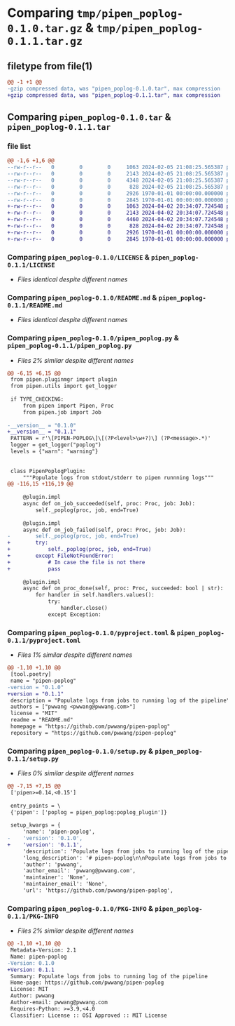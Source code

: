 # Comparing `tmp/pipen_poplog-0.1.0.tar.gz` & `tmp/pipen_poplog-0.1.1.tar.gz`

## filetype from file(1)

```diff
@@ -1 +1 @@
-gzip compressed data, was "pipen_poplog-0.1.0.tar", max compression
+gzip compressed data, was "pipen_poplog-0.1.1.tar", max compression
```

## Comparing `pipen_poplog-0.1.0.tar` & `pipen_poplog-0.1.1.tar`

### file list

```diff
@@ -1,6 +1,6 @@
--rw-r--r--   0        0        0     1063 2024-02-05 21:08:25.565387 pipen_poplog-0.1.0/LICENSE
--rw-r--r--   0        0        0     2143 2024-02-05 21:08:25.565387 pipen_poplog-0.1.0/README.md
--rw-r--r--   0        0        0     4348 2024-02-05 21:08:25.565387 pipen_poplog-0.1.0/pipen_poplog.py
--rw-r--r--   0        0        0      828 2024-02-05 21:08:25.565387 pipen_poplog-0.1.0/pyproject.toml
--rw-r--r--   0        0        0     2926 1970-01-01 00:00:00.000000 pipen_poplog-0.1.0/setup.py
--rw-r--r--   0        0        0     2845 1970-01-01 00:00:00.000000 pipen_poplog-0.1.0/PKG-INFO
+-rw-r--r--   0        0        0     1063 2024-04-02 20:34:07.724548 pipen_poplog-0.1.1/LICENSE
+-rw-r--r--   0        0        0     2143 2024-04-02 20:34:07.724548 pipen_poplog-0.1.1/README.md
+-rw-r--r--   0        0        0     4460 2024-04-02 20:34:07.724548 pipen_poplog-0.1.1/pipen_poplog.py
+-rw-r--r--   0        0        0      828 2024-04-02 20:34:07.724548 pipen_poplog-0.1.1/pyproject.toml
+-rw-r--r--   0        0        0     2926 1970-01-01 00:00:00.000000 pipen_poplog-0.1.1/setup.py
+-rw-r--r--   0        0        0     2845 1970-01-01 00:00:00.000000 pipen_poplog-0.1.1/PKG-INFO
```

### Comparing `pipen_poplog-0.1.0/LICENSE` & `pipen_poplog-0.1.1/LICENSE`

 * *Files identical despite different names*

### Comparing `pipen_poplog-0.1.0/README.md` & `pipen_poplog-0.1.1/README.md`

 * *Files identical despite different names*

### Comparing `pipen_poplog-0.1.0/pipen_poplog.py` & `pipen_poplog-0.1.1/pipen_poplog.py`

 * *Files 2% similar despite different names*

```diff
@@ -6,15 +6,15 @@
 from pipen.pluginmgr import plugin
 from pipen.utils import get_logger
 
 if TYPE_CHECKING:
     from pipen import Pipen, Proc
     from pipen.job import Job
 
-__version__ = "0.1.0"
+__version__ = "0.1.1"
 PATTERN = r'\[PIPEN-POPLOG\]\[(?P<level>\w+?)\] (?P<message>.*)'
 logger = get_logger("poplog")
 levels = {"warn": "warning"}
 
 
 class PipenPoplogPlugin:
     """Populate logs from stdout/stderr to pipen runnning logs"""
@@ -116,15 +116,19 @@
 
     @plugin.impl
     async def on_job_succeeded(self, proc: Proc, job: Job):
         self._poplog(proc, job, end=True)
 
     @plugin.impl
     async def on_job_failed(self, proc: Proc, job: Job):
-        self._poplog(proc, job, end=True)
+        try:
+            self._poplog(proc, job, end=True)
+        except FileNotFoundError:
+            # In case the file is not there
+            pass
 
     @plugin.impl
     async def on_proc_done(self, proc: Proc, succeeded: bool | str):
         for handler in self.handlers.values():
             try:
                 handler.close()
             except Exception:
```

### Comparing `pipen_poplog-0.1.0/pyproject.toml` & `pipen_poplog-0.1.1/pyproject.toml`

 * *Files 1% similar despite different names*

```diff
@@ -1,10 +1,10 @@
 [tool.poetry]
 name = "pipen-poplog"
-version = "0.1.0"
+version = "0.1.1"
 description = "Populate logs from jobs to running log of the pipeline"
 authors = ["pwwang <pwwang@pwwang.com>"]
 license = "MIT"
 readme = "README.md"
 homepage = "https://github.com/pwwang/pipen-poplog"
 repository = "https://github.com/pwwang/pipen-poplog"
```

### Comparing `pipen_poplog-0.1.0/setup.py` & `pipen_poplog-0.1.1/setup.py`

 * *Files 0% similar despite different names*

```diff
@@ -7,15 +7,15 @@
 ['pipen>=0.14,<0.15']
 
 entry_points = \
 {'pipen': ['poplog = pipen_poplog:poplog_plugin']}
 
 setup_kwargs = {
     'name': 'pipen-poplog',
-    'version': '0.1.0',
+    'version': '0.1.1',
     'description': 'Populate logs from jobs to running log of the pipeline',
     'long_description': '# pipen-poplog\n\nPopulate logs from jobs to running log of the pipeline for [pipen][1].\n\n## Installation\n\n```bash\npip install -U pipen-poplog\n```\n\n## Enabling/Disabling the plugin\n\nThe plugin is registered via entrypoints. It\'s by default enabled. To disable it:\n`plugins=[..., "no:log2file"]`, or uninstall this plugin.\n\n## Usage\n\n```python\nfrom pipen import Proc, Pipen\n\n\nclass Poplog(Proc):\n    input = "var:var"\n    input_data = [0, 1, 2]\n    script = """\n        echo -n "[PIPEN-POPLOG][INFO] Log message "\n        sleep 1  # Simulate message not read in time\n        echo "by {{in.var}} 1"\n        sleep 1\n        echo "[PIPEN-POPLOG][ERROR] Log message by {{in.var}} 2"\n        sleep 1\n        echo "[PIPEN-POPLOG][INFO] Log message by {{in.var}} 3"\n    """\n\n\nif __name__ == "__main__":\n    Pipen().run()\n```\n\n```\n01-12 11:23:52 I core    ╭═══════════════ PoplogDefault ═════════════════╮\n01-12 11:23:52 I core    ║ A default poplog proc                         ║\n01-12 11:23:52 I core    ╰═══════════════════════════════════════════════╯\n01-12 11:23:52 I core    PoplogDefault: Workdir: \'.pipen/Pipeline/PoplogDefault\'\n01-12 11:23:52 I core    PoplogDefault: <<< [START]\n01-12 11:23:52 I core    PoplogDefault: >>> [END]\n01-12 11:23:56 I poplog  PoplogDefault: [0/2] Log message by 0 1\n01-12 11:23:59 E poplog  PoplogDefault: [0/2] Log message by 0 2\n01-12 11:24:02 I poplog  PoplogDefault: [0/2] Log message by 0 3\n```\n\n## Configuration\n\n- `plugin_opts.poplog_loglevel`: The log level for poplog. Default: `info`.\n- `plugin_opts.poplog_pattern`: The pattern to match the log message. Default: `r\'\\[PIPEN-POPLOG\\]\\[(?P<level>\\w+)\\] (?P<message>.*)\'`.\n- `plugin_opts.poplog_jobs`: The job indices to be populated. Default: `[0]` (the first job).\n- `plugin_opts.poplog_max`: The total max number of the log message to be poplutated. Default: `99`.\n- `plugin_opts.poplog_source`: The source of the log message. Default: `stdout`.\n\n\n[1]: https://github.com/pwwang/pipen\n',
     'author': 'pwwang',
     'author_email': 'pwwang@pwwang.com',
     'maintainer': 'None',
     'maintainer_email': 'None',
     'url': 'https://github.com/pwwang/pipen-poplog',
```

### Comparing `pipen_poplog-0.1.0/PKG-INFO` & `pipen_poplog-0.1.1/PKG-INFO`

 * *Files 2% similar despite different names*

```diff
@@ -1,10 +1,10 @@
 Metadata-Version: 2.1
 Name: pipen-poplog
-Version: 0.1.0
+Version: 0.1.1
 Summary: Populate logs from jobs to running log of the pipeline
 Home-page: https://github.com/pwwang/pipen-poplog
 License: MIT
 Author: pwwang
 Author-email: pwwang@pwwang.com
 Requires-Python: >=3.9,<4.0
 Classifier: License :: OSI Approved :: MIT License
```

